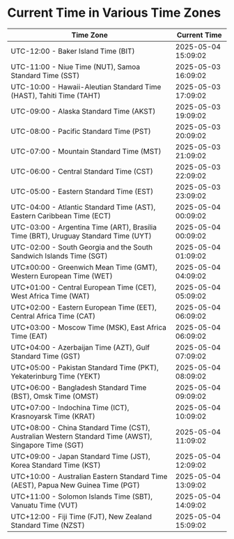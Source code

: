 # Current Time in Various Time Zones

| Time Zone | Current Time |
|-----------|--------------|
| UTC-12:00 - Baker Island Time (BIT) | 2025-05-04 15:09:02 |
| UTC-11:00 - Niue Time (NUT), Samoa Standard Time (SST) | 2025-05-03 16:09:02 |
| UTC-10:00 - Hawaii-Aleutian Standard Time (HAST), Tahiti Time (TAHT) | 2025-05-03 17:09:02 |
| UTC-09:00 - Alaska Standard Time (AKST) | 2025-05-03 19:09:02 |
| UTC-08:00 - Pacific Standard Time (PST) | 2025-05-03 20:09:02 |
| UTC-07:00 - Mountain Standard Time (MST) | 2025-05-03 21:09:02 |
| UTC-06:00 - Central Standard Time (CST) | 2025-05-03 22:09:02 |
| UTC-05:00 - Eastern Standard Time (EST) | 2025-05-03 23:09:02 |
| UTC-04:00 - Atlantic Standard Time (AST), Eastern Caribbean Time (ECT) | 2025-05-04 00:09:02 |
| UTC-03:00 - Argentina Time (ART), Brasília Time (BRT), Uruguay Standard Time (UYT) | 2025-05-04 00:09:02 |
| UTC-02:00 - South Georgia and the South Sandwich Islands Time (SGT) | 2025-05-04 01:09:02 |
| UTC±00:00 - Greenwich Mean Time (GMT), Western European Time (WET) | 2025-05-04 04:09:02 |
| UTC+01:00 - Central European Time (CET), West Africa Time (WAT) | 2025-05-04 05:09:02 |
| UTC+02:00 - Eastern European Time (EET), Central Africa Time (CAT) | 2025-05-04 06:09:02 |
| UTC+03:00 - Moscow Time (MSK), East Africa Time (EAT) | 2025-05-04 06:09:02 |
| UTC+04:00 - Azerbaijan Time (AZT), Gulf Standard Time (GST) | 2025-05-04 07:09:02 |
| UTC+05:00 - Pakistan Standard Time (PKT), Yekaterinburg Time (YEKT) | 2025-05-04 08:09:02 |
| UTC+06:00 - Bangladesh Standard Time (BST), Omsk Time (OMST) | 2025-05-04 09:09:02 |
| UTC+07:00 - Indochina Time (ICT), Krasnoyarsk Time (KRAT) | 2025-05-04 10:09:02 |
| UTC+08:00 - China Standard Time (CST), Australian Western Standard Time (AWST), Singapore Time (SGT) | 2025-05-04 11:09:02 |
| UTC+09:00 - Japan Standard Time (JST), Korea Standard Time (KST) | 2025-05-04 12:09:02 |
| UTC+10:00 - Australian Eastern Standard Time (AEST), Papua New Guinea Time (PGT) | 2025-05-04 13:09:02 |
| UTC+11:00 - Solomon Islands Time (SBT), Vanuatu Time (VUT) | 2025-05-04 14:09:02 |
| UTC+12:00 - Fiji Time (FJT), New Zealand Standard Time (NZST) | 2025-05-04 15:09:02 |
